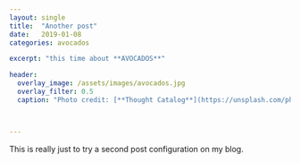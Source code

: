```yaml
---
layout: single
title:  "Another post"
date:   2019-01-08 
categories: avocados

excerpt: "this time about **AVOCADOS**"

header:
  overlay_image: /assets/images/avocados.jpg
  overlay_filter: 0.5
  caption: "Photo credit: [**Thought Catalog**](https://unsplash.com/photos/EMX1eJ1BcgU)"



---
```


This is really just to try a second post configuration on my blog.